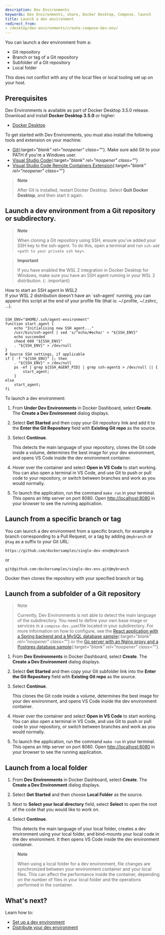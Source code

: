 ```yaml
---
description: Dev Environments
keywords: Dev Environments, share, Docker Desktop, Compose, launch
title: Launch a dev environment
redirect_from: 
- /desktop/dev-environments/create-compose-dev-env/
---
```


You can launch a dev environment from a:
- Git repository
- Branch or tag of a Git repository
- Subfolder of a Git repository
- Local folder

This does not conflict with any of the local files or local tooling set up on your host. 

## Prerequisites

Dev Environments is available as part of Docker Desktop 3.5.0 release. Download and install **Docker Desktop 3.5.0** or higher:

- [Docker Desktop](../release-notes.md)

To get started with Dev Environments, you must also install the following tools and extension on your machine:

- [Git](https://git-scm.com){:target="_blank" rel="noopener" class="_"}. Make sure add Git to your PATH if you're a Windows user. 
- [Visual Studio Code](https://code.visualstudio.com/){:target="_blank" rel="noopener" class="_"}
- [Visual Studio Code Remote Containers Extension](https://marketplace.visualstudio.com/items?itemName=ms-vscode-remote.remote-containers){:target="_blank" rel="noopener" class="_"}

> **Note**
>
> After Git is installed, restart Docker Desktop. Select **Quit Docker Desktop**, and then start it again.

## Launch a dev environment from a Git repository or subdirectory.

> **Note**
>
> When cloning a Git repository using SSH, ensure you've added your SSH key to the ssh-agent. To do this, open a terminal and run `ssh-add <path to your private ssh key>`.

> **Important**
>
> If you have enabled the WSL 2 integration in Docker Desktop for Windows, make sure you have an SSH agent running in your WSL 2 distribution.
{: .important}

<div class="panel panel-default">
    <div class="panel-heading collapsed" data-toggle="collapse" data-target="#collapse-wsl2-ssh" style="cursor: pointer">
    How to start an SSH agent in WSL2
    <i class="chevron fa fa-fw"></i></div>
    <div class="collapse block" id="collapse-wsl2-ssh">
    If your WSL 2 distribution doesn't have an `ssh-agent` running, you can append this script at the end of your profile file (that is: ~/.profile, ~/.zshrc, ...).
<pre><code>
SSH_ENV="$HOME/.ssh/agent-environment"
function start_agent {
    echo "Initialising new SSH agent..."
    /usr/bin/ssh-agent | sed 's/^echo/#echo/' > "${SSH_ENV}"
    echo succeeded
    chmod 600 "${SSH_ENV}"
    . "${SSH_ENV}" > /dev/null
}
# Source SSH settings, if applicable
if [ -f "${SSH_ENV}" ]; then
    . "${SSH_ENV}" > /dev/null
    ps -ef | grep ${SSH_AGENT_PID} | grep ssh-agent$ > /dev/null || {
        start_agent;
    }
else
    start_agent;
fi
</code></pre>
    </div>
</div>

To launch a dev environment:

1. From **Under Dev Environments** in Docker Dashboard, select **Create**. The **Create a Dev Environment** dialog displays.
2. Select **Get Started** and then copy your Git repository link and add it to the **Enter the Git Repository** field with **Existing Git repo** as the source.
3. Select **Continue**.

    This detects the main language of your repository, clones the Git code inside a volume, determines the best image for your dev environment, and opens VS Code inside the dev environment container.

4. Hover over the container and select **Open in VS Code** to start working. You can also open a terminal in VS Code, and use Git to push or pull code to your repository, or switch between branches and work as you would normally.

5. To launch the application, run the command `make run` in your terminal. This opens an http server on port 8080. Open [http://localhost:8080](http://localhost:8080) in your browser to see the running application.


## Launch from a specific branch or tag

You can launch a dev environment from a specific branch, for example a branch corresponding to a Pull Request, or a tag by adding `@mybranch` or `@tag` as a suffix to your Git URL:

 `https://github.com/dockersamples/single-dev-env@mybranch`

 or

 `git@github.com:dockersamples/single-dev-env.git@mybranch`

Docker then clones the repository with your specified branch or tag.

## Launch from a subfolder of a Git repository

>Note
>
>Currently, Dev Environments is not able to detect the main language of the subdirectory. You need to define your own base image or services in a `compose-dev.yaml`file located in your subdirectory. For more information on how to configure, see the [React application with a Spring backend and a MySQL database sample](https://github.com/docker/awesome-compose/tree/master/react-java-mysql){:target="_blank" rel="noopener" class="_"} or the [Go server with an Nginx proxy and a Postgres database sample](https://github.com/docker/awesome-compose/tree/master/nginx-golang-postgres){:target="_blank" rel="noopener" class="_"}. 

1. From **Dev Environments** in Docker Dashboard, select **Create**. The **Create a Dev Environment** dialog displays.
2. Select **Get Started** and then copy your Git subfolder link into the **Enter the Git Repository** field with **Existing Git repo** as the source.
3. Select **Continue**.

    This clones the Git code inside a volume, determines the best image for your dev environment, and opens VS Code inside the dev environment container.

4. Hover over the container and select **Open in VS Code** to start working. You can also open a terminal in VS Code, and use Git to push or pull code to your repository, or switch between branches and work as you would normally.

5. To launch the application, run the command `make run` in your terminal. This opens an http server on port 8080. Open [http://localhost:8080](http://localhost:8080) in your browser to see the running application.

## Launch from a local folder

1. From **Dev Environments** in Docker Dashboard, select **Create**. The **Create a Dev Environment** dialog displays.
2. Select **Get Started** and then choose **Local Folder** as the source.
3. Next to **Select your local directory** field, select **Select** to open the root of the code that you would like to work on.
4. Select **Continue**.

    This detects the main language of your local folder, creates a dev environment using your local folder, and bind-mounts your local code in the dev environment. It then opens VS Code inside the dev environment container.

> **Note**
>
> When using a local folder for a dev environment, file changes are synchronized between your environment container and your local files. This can affect the performance inside the container, depending on the number of files in your local folder and the operations performed in the container.

## What's next?

Learn how to:
- [Set up a dev environment](set-up.md)
- [Distribute your dev environment](share.md)
